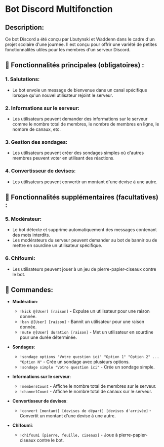 # Bot Discord Multifonction

## Description:
Ce bot Discord a été conçu par Lbutynski et Waddenn dans le cadre d'un projet scolaire d'une journée. Il est conçu pour offrir une variété de petites fonctionnalités utiles pour les membres d'un serveur Discord.

## 🚀 Fonctionnalités principales (obligatoires) :

### 1. Salutations:
   - Le bot envoie un message de bienvenue dans un canal spécifique lorsque qu'un nouvel utilisateur rejoint le serveur.

### 2. Informations sur le serveur:
   - Les utilisateurs peuvent demander des informations sur le serveur comme le nombre total de membres, le nombre de membres en ligne, le nombre de canaux, etc.

### 3. Gestion des sondages:
   - Les utilisateurs peuvent créer des sondages simples où d'autres membres peuvent voter en utilisant des réactions.

### 4. Convertisseur de devises:
   - Les utilisateurs peuvent convertir un montant d'une devise à une autre.

## 📌 Fonctionnalités supplémentaires (facultatives) :

### 5. Modérateur:
   - Le bot détecte et supprime automatiquement des messages contenant des mots interdits.
   - Les modérateurs du serveur peuvent demander au bot de bannir ou de mettre en sourdine un utilisateur spécifique.

### 6. Chifoumi:
   - Les utilisateurs peuvent jouer à un jeu de pierre-papier-ciseaux contre le bot.

## 📜 Commandes:

- **Modération**:
  - `!kick @[User] [raison]` - Expulse un utilisateur pour une raison donnée.
  - `!ban @[User] [raison]` - Bannit un utilisateur pour une raison donnée.
  - `!mute @[User] duration [raison]` - Met un utilisateur en sourdine pour une durée déterminée.

- **Sondages**:
  - `!sondage options "Votre question ici" "Option 1" "Option 2" ... "Option N"` - Crée un sondage avec plusieurs options.
  - `!sondage simple "Votre question ici"` - Crée un sondage simple.

- **Informations sur le serveur**:
  - `!membersCount` - Affiche le nombre total de membres sur le serveur.
  - `!channelCount` - Affiche le nombre total de canaux sur le serveur.

- **Convertisseur de devises**:
  - `!convert [montant] [devises de départ] [devises d'arrivée]` - Convertit un montant d'une devise à une autre.

- **Chifoumi**:
  - `!chifoumi [pierre, feuille, ciseaux]` - Joue à pierre-papier-ciseaux contre le bot.

